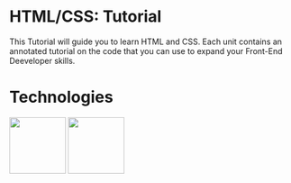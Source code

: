 # HTML/CSS: Tutorial

This Tutorial will guide you to learn HTML and CSS. Each unit contains an annotated tutorial on the code that you can use to expand your Front-End Deeveloper skills.

Technologies
====================
<img src="https://upload.wikimedia.org/wikipedia/commons/6/61/HTML5_logo_and_wordmark.svg" width="100px" height="100px" />
<img src="http://ohdoylerules.com/content/images/css3.svg" width="100px" height="100px" />
